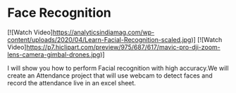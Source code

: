 # Face Recognition 

[![Watch Video]https://analyticsindiamag.com/wp-content/uploads/2020/04/Learn-Facial-Recognition-scaled.jpg)]
[![Watch Video]https://p7.hiclipart.com/preview/975/687/617/mavic-pro-dji-zoom-lens-camera-gimbal-drones.jpg)]

I will show you how to perform Facial recognition with high accuracy.We will create an Attendance project that will use webcam to detect faces and record the attendance live in an excel sheet. 




